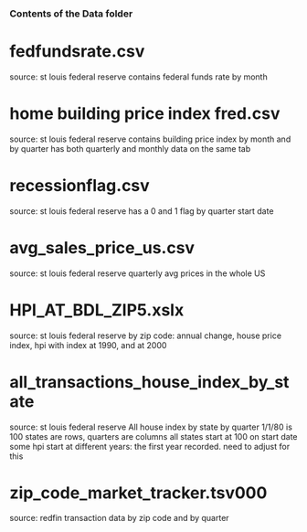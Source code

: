 ### Contents of the Data folder

# fedfundsrate.csv
source: st louis federal reserve
contains federal funds rate by month

# home building price index fred.csv
source: st louis federal reserve
contains building price index by month and by quarter
has both quarterly and monthly data on the same tab

# recessionflag.csv
source: st louis federal reserve
has a 0 and 1 flag by quarter start date

# avg_sales_price_us.csv
source: st louis federal reserve
quarterly avg prices in the whole US

# HPI_AT_BDL_ZIP5.xslx
source: st louis federal reserve
by zip code: annual change, house price index, hpi with index at 1990, and at 2000

# all_transactions_house_index_by_state
source: st louis federal reserve
All house index by state by quarter 1/1/80 is 100
states are rows, quarters are columns
all states start at 100 on start date
some hpi start at different years: the first year recorded. need to adjust for this

# zip_code_market_tracker.tsv000
source: redfin
transaction data by zip code and by quarter